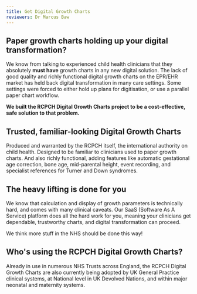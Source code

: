 ```yaml
---
title: Get Digital Growth Charts
reviewers: Dr Marcus Baw
---
```


## Paper growth charts holding up your digital transformation?

We know from talking to experienced child health clinicians that they absolutely **must have** growth charts in any new digital solution. The lack of good quality and richly functional digital growth charts on the EPR/EHR market has held back digital transformation in many care settings. Some settings were forced to either hold up plans for digitisation, or use a parallel paper chart workflow.

**We built the RCPCH Digital Growth Charts project to be a cost-effective, safe solution to that problem.**

## Trusted, familiar-looking Digital Growth Charts

Produced and warranted by the RCPCH itself, the international authority on child health. Designed to be familiar to clinicians used to paper growth charts. And also richly functional, adding features like automatic gestational age correction, bone age, mid-parental height, event recording, and specialist references for Turner and Down syndromes.

## The heavy lifting is done for you

We know that calculation and display of growth parameters is technically hard, and comes with many clinical caveats. Our SaaS (Software As A Service) platform does all the hard work for you, meaning your clinicians get dependable, trustworthy charts, and digital transformation can proceed.

We think more stuff in the NHS should be done this way!

## Who's using the RCPCH Digital Growth Charts?

Already in use in numerous NHS Trusts across England, the RCPCH Digital Growth Charts are also currently being adopted by UK General Practice clinical systems, at National level in UK Devolved Nations, and within major neonatal and maternity systems.
